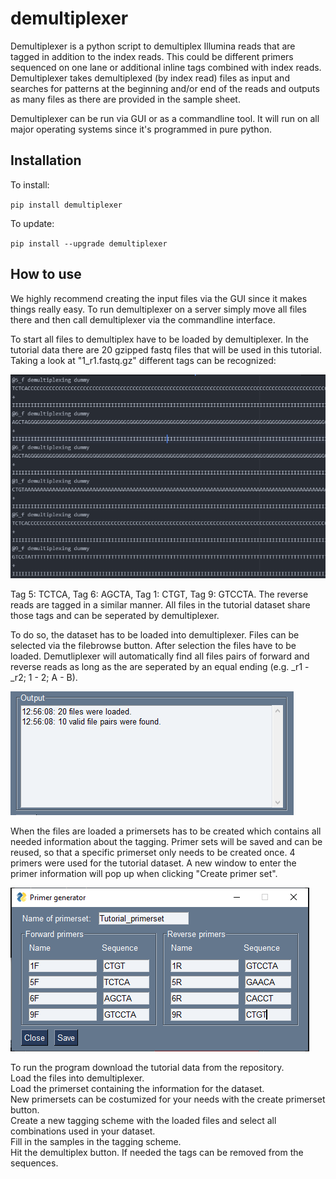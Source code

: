 # demultiplexer
Demultiplexer is a python script to demultiplex Illumina reads that are tagged in addition to the index reads.
This could be different primers sequenced on one lane or additional inline tags combined with index reads.
Demultiplexer takes demultiplexed (by index read) files as input and searches for patterns at the beginning
and/or end of the reads and outputs as many files as there are provided in the sample sheet.

Demultiplexer can be run via GUI or as a commandline tool. It will run on all major operating systems
since it's programmed in pure python.

## Installation
To install:

`pip install demultiplexer`

To update:

`pip install --upgrade demultiplexer`

## How to use
We highly recommend creating the input files via the GUI since it makes things really easy.
To run demultiplexer on a server simply move all files there and then call demultiplexer via
the commandline interface.

To start all files to demultiplex have to be loaded by demultiplexer. In the tutorial data
there are 20 gzipped fastq files that will be used in this tutorial.
Taking a look at "1_r1.fastq.gz" different tags can be recognized:

![](https://github.com/DominikBuchner/demultiplexer/blob/main/tutorial_data/pics/file%20preview.PNG?raw=true)

Tag 5: TCTCA, Tag 6: AGCTA, Tag 1: CTGT, Tag 9: GTCCTA.
The reverse reads are tagged in a similar manner. All files in the tutorial dataset share those tags and can be seperated by demultiplexer.

To do so, the dataset has to be loaded into demultiplexer. Files can be selected via the filebrowse button. After selection the files have to be loaded.
Demutliplexer will automatically find all files pairs of forward and reverse reads as long as the are seperated by an equal ending (e.g. _r1 - _r2; 1 - 2; A - B).

![](https://github.com/DominikBuchner/demultiplexer/blob/main/tutorial_data/pics/loaded%20files.PNG?raw=true)

When the files are loaded a primersets has to be created which contains all needed information about the tagging. Primer sets will be saved and can be reused,
so that a specific primerset only needs to be created once. 4 primers were used for the tutorial dataset. A new window to enter the primer information will pop up
when clicking "Create primer set".

![](https://github.com/DominikBuchner/demultiplexer/blob/main/tutorial_data/pics/primer%20generator.PNG?raw=true)

To run the program download the tutorial data from the repository.  
Load the files into demultiplexer.  
Load the primerset containing the information for the dataset.  
New primersets can be costumized for your needs with the create primerset button.  
Create a new tagging scheme with the loaded files and select all combinations used in your dataset.  
Fill in the samples in the tagging scheme.  
Hit the demultiplex button. If needed the tags can be removed from the sequences.  
